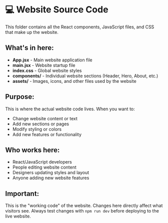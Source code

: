 # 💻 Website Source Code

This folder contains all the React components, JavaScript files, and CSS that make up the website.

## What's in here:
- **App.jsx** - Main website application file
- **main.jsx** - Website startup file
- **index.css** - Global website styles
- **components/** - Individual website sections (Header, Hero, About, etc.)
- **assets/** - Images, icons, and other files used by the website

## Purpose:
This is where the actual website code lives. When you want to:
- Change website content or text
- Add new sections or pages
- Modify styling or colors
- Add new features or functionality

## Who works here:
- React/JavaScript developers
- People editing website content
- Designers updating styles and layout
- Anyone adding new website features

## Important:
This is the "working code" of the website. Changes here directly affect what visitors see. Always test changes with `npm run dev` before deploying to the live website.
